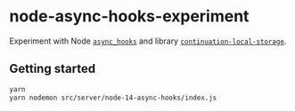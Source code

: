 # node-async-hooks-experiment

Experiment with Node [`async_hooks`](https://nodejs.org/api/async_hooks.html) and library [`continuation-local-storage`](https://github.com/othiym23/node-continuation-local-storage).

## Getting started

```bash
yarn
yarn nodemon src/server/node-14-async-hooks/index.js
```